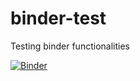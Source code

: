 # binder-test
Testing binder functionalities

[![Binder](https://mybinder.org/badge_logo.svg)](https://mybinder.org/v2/gh/MMStojiljkovic/binder-test/main?filepath=https%3A%2F%2Fgithub.com%2FMMStojiljkovic%2Fbinder-test%2Fblob%2Fmain%2Fbinder-test.ipynb)
